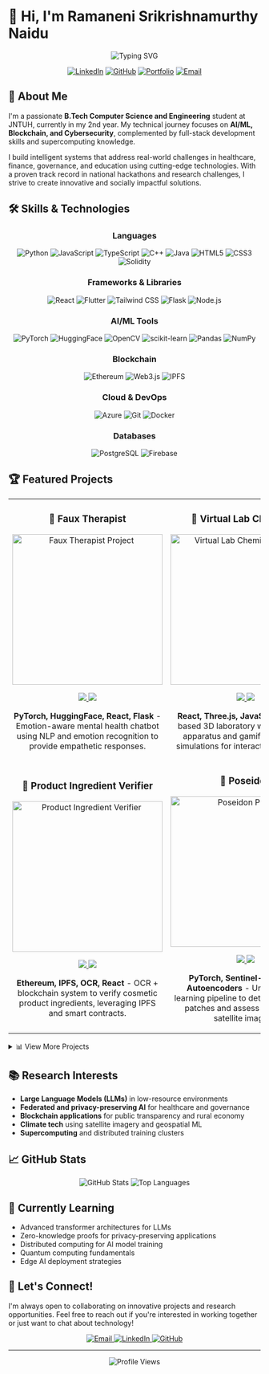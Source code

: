 # 👋 Hi, I'm Ramaneni Srikrishnamurthy Naidu

<div align="center">
  <img src="https://readme-typing-svg.herokuapp.com?font=Fira+Code&weight=600&size=24&duration=3000&pause=1000&color=2E97CB&center=true&vCenter=true&random=false&width=500&height=70&lines=Computer+Science+Student;AI%2FML+Enthusiast;Blockchain+Developer;Cybersecurity+Researcher" alt="Typing SVG" />
  
  <br>
  
  [![LinkedIn](https://img.shields.io/badge/LinkedIn-%230077B5.svg?logo=linkedin&logoColor=white)](https://linkedin.com/in/srikrishnamurthy-naidu)
  [![GitHub](https://img.shields.io/badge/GitHub-100000?logo=github&logoColor=white)](https://github.com/srikrishnamurthynaidu)
  [![Portfolio](https://img.shields.io/badge/Portfolio-%23000000.svg?logo=firefox&logoColor=#FF7139)](https://yourportfolio.com)
  [![Email](https://img.shields.io/badge/Email-D14836?logo=gmail&logoColor=white)](mailto:youremail@example.com)
</div>

## 🚀 About Me

I'm a passionate **B.Tech Computer Science and Engineering** student at JNTUH, currently in my 2nd year. My technical journey focuses on **AI/ML, Blockchain, and Cybersecurity**, complemented by full-stack development skills and supercomputing knowledge.

I build intelligent systems that address real-world challenges in healthcare, finance, governance, and education using cutting-edge technologies. With a proven track record in national hackathons and research challenges, I strive to create innovative and socially impactful solutions.

<!-- <div align="center">
  <img src="https://github-readme-streak-stats.herokuapp.com/?user=srikrishnamurthynaidu&theme=react&hide_border=false" alt="GitHub Streak Stats" />
</div> -->

## 🛠️ Skills & Technologies

<div align="center">
  
  ### Languages
  ![Python](https://img.shields.io/badge/Python-3776AB?style=for-the-badge&logo=python&logoColor=white)
  ![JavaScript](https://img.shields.io/badge/JavaScript-F7DF1E?style=for-the-badge&logo=javascript&logoColor=black)
  ![TypeScript](https://img.shields.io/badge/TypeScript-007ACC?style=for-the-badge&logo=typescript&logoColor=white)
  ![C++](https://img.shields.io/badge/C++-00599C?style=for-the-badge&logo=c%2B%2B&logoColor=white)
  ![Java](https://img.shields.io/badge/Java-ED8B00?style=for-the-badge&logo=java&logoColor=white)
  ![HTML5](https://img.shields.io/badge/HTML5-E34F26?style=for-the-badge&logo=html5&logoColor=white)
  ![CSS3](https://img.shields.io/badge/CSS3-1572B6?style=for-the-badge&logo=css3&logoColor=white)
  ![Solidity](https://img.shields.io/badge/Solidity-363636?style=for-the-badge&logo=solidity&logoColor=white)
  
  ### Frameworks & Libraries
  ![React](https://img.shields.io/badge/React-20232A?style=for-the-badge&logo=react&logoColor=61DAFB)
  ![Flutter](https://img.shields.io/badge/Flutter-02569B?style=for-the-badge&logo=flutter&logoColor=white)
  ![Tailwind CSS](https://img.shields.io/badge/Tailwind_CSS-38B2AC?style=for-the-badge&logo=tailwind-css&logoColor=white)
  ![Flask](https://img.shields.io/badge/Flask-000000?style=for-the-badge&logo=flask&logoColor=white)
  ![Node.js](https://img.shields.io/badge/Node.js-43853D?style=for-the-badge&logo=node.js&logoColor=white)
  
  ### AI/ML Tools
  ![PyTorch](https://img.shields.io/badge/PyTorch-EE4C2C?style=for-the-badge&logo=pytorch&logoColor=white)
  ![HuggingFace](https://img.shields.io/badge/HuggingFace-FFD21E?style=for-the-badge&logo=huggingface&logoColor=black)
  ![OpenCV](https://img.shields.io/badge/OpenCV-5C3EE8?style=for-the-badge&logo=opencv&logoColor=white)
  ![scikit-learn](https://img.shields.io/badge/scikit--learn-F7931E?style=for-the-badge&logo=scikit-learn&logoColor=white)
  ![Pandas](https://img.shields.io/badge/Pandas-150458?style=for-the-badge&logo=pandas&logoColor=white)
  ![NumPy](https://img.shields.io/badge/NumPy-013243?style=for-the-badge&logo=numpy&logoColor=white)
  
  ### Blockchain
  ![Ethereum](https://img.shields.io/badge/Ethereum-3C3C3D?style=for-the-badge&logo=ethereum&logoColor=white)
  ![Web3.js](https://img.shields.io/badge/Web3.js-F16822?style=for-the-badge&logo=web3.js&logoColor=white)
  ![IPFS](https://img.shields.io/badge/IPFS-65C2CB?style=for-the-badge&logo=ipfs&logoColor=white)
  
  ### Cloud & DevOps
  ![Azure](https://img.shields.io/badge/Azure-0078D4?style=for-the-badge&logo=microsoftazure&logoColor=white)
  ![Git](https://img.shields.io/badge/Git-F05032?style=for-the-badge&logo=git&logoColor=white)
  ![Docker](https://img.shields.io/badge/Docker-2496ED?style=for-the-badge&logo=docker&logoColor=white)
  
  ### Databases
  ![PostgreSQL](https://img.shields.io/badge/PostgreSQL-316192?style=for-the-badge&logo=postgresql&logoColor=white)
  ![Firebase](https://img.shields.io/badge/Firebase-FFCA28?style=for-the-badge&logo=firebase&logoColor=black)
</div>

## 🏆 Featured Projects

<div align="center">
  <table>
    <tr>
      <td width="50%">
        <h3 align="center">🤖 Faux Therapist</h3>
        <div align="center">
          <a href="https://github.com/yourusername/faux-therapist" target="_blank">
            <img src="https://via.placeholder.com/300x180?text=Faux+Therapist" width="300" alt="Faux Therapist Project"/>
          </a>
          <p>
            <a href="https://github.com/yourusername/faux-therapist" target="_blank">
              <img src="https://img.shields.io/badge/Code-3d85c6?style=for-the-badge&logo=github&logoColor=white"/>
            </a>
            <a href="https://yourusername.github.io/faux-therapist" target="_blank">
              <img src="https://img.shields.io/badge/Demo-6aa84f?style=for-the-badge&logo=riseup&logoColor=white"/>
            </a>
          </p>
          <p><strong>PyTorch, HuggingFace, React, Flask</strong> - Emotion-aware mental health chatbot using NLP and emotion recognition to provide empathetic responses.</p>
        </div>
      </td>
      <td width="50%">
        <h3 align="center">🧪 Virtual Lab Chemistry</h3>
        <div align="center">
          <a href="https://github.com/yourusername/vlab-chem" target="_blank">
            <img src="https://via.placeholder.com/300x180?text=Virtual+Lab+Chemistry" width="300" alt="Virtual Lab Chemistry Project"/>
          </a>
          <p>
            <a href="https://github.com/yourusername/vlab-chem" target="_blank">
              <img src="https://img.shields.io/badge/Code-3d85c6?style=for-the-badge&logo=github&logoColor=white"/>
            </a>
            <a href="https://yourusername.github.io/vlab-chem" target="_blank">
              <img src="https://img.shields.io/badge/Demo-6aa84f?style=for-the-badge&logo=riseup&logoColor=white"/>
            </a>
          </p>
          <p><strong>React, Three.js, JavaScript</strong> - Web-based 3D laboratory with draggable apparatus and gamified chemical simulations for interactive education.</p>
        </div>
      </td>
    </tr>
    <tr>
      <td width="50%">
        <h3 align="center">🔗 Product Ingredient Verifier</h3>
        <div align="center">
          <a href="https://github.com/yourusername/product-verifier" target="_blank">
            <img src="https://via.placeholder.com/300x180?text=Product+Ingredient+Verifier" width="300" alt="Product Ingredient Verifier"/>
          </a>
          <p>
            <a href="https://github.com/yourusername/product-verifier" target="_blank">
              <img src="https://img.shields.io/badge/Code-3d85c6?style=for-the-badge&logo=github&logoColor=white"/>
            </a>
            <a href="https://yourusername.github.io/product-verifier" target="_blank">
              <img src="https://img.shields.io/badge/Demo-6aa84f?style=for-the-badge&logo=riseup&logoColor=white"/>
            </a>
          </p>
          <p><strong>Ethereum, IPFS, OCR, React</strong> - OCR + blockchain system to verify cosmetic product ingredients, leveraging IPFS and smart contracts.</p>
        </div>
      </td>
      <td width="50%">
        <h3 align="center">📡 Poseidon</h3>
        <div align="center">
          <a href="https://github.com/yourusername/poseidon" target="_blank">
            <img src="https://via.placeholder.com/300x180?text=Poseidon" width="300" alt="Poseidon Project"/>
          </a>
          <p>
            <a href="https://github.com/yourusername/poseidon" target="_blank">
              <img src="https://img.shields.io/badge/Code-3d85c6?style=for-the-badge&logo=github&logoColor=white"/>
            </a>
            <a href="https://yourusername.github.io/poseidon" target="_blank">
              <img src="https://img.shields.io/badge/Demo-6aa84f?style=for-the-badge&logo=riseup&logoColor=white"/>
            </a>
          </p>
          <p><strong>PyTorch, Sentinel-2, ResNet, Autoencoders</strong> - Unsupervised learning pipeline to detect water-only patches and assess quality from satellite imagery.</p>
        </div>
      </td>
    </tr>
  </table>
</div>

<details>
  <summary>📊 View More Projects</summary>
  
  ### 🌾 DeepWeather
  Time-series deep learning models to forecast extreme weather events affecting agriculture, visualized with real-time maps.

  ### 🛡️ STAKELOCK
  A decentralized content verification platform to counter misinformation using timestamped, immutable blockchain proofs.

  ### 🧾 Automated Financial Auditor
  AI-based system for fraud detection in financial statements using NLP and statistical anomaly detection.

  ### ⚖️ Bail Reckoner
  Legal process simplifier that recommends bail decisions based on case features using classification models trained on court data.

  ### 🌱 Elementa (GDSC Challenge)
  Uses Google Maps API, Firebase, and AI to analyze green coverage, pollution trends, and recommend urban sustainability actions.

  ### 🏥 AI-Powered Rural Financial Advisor
  Conversational AI for rural communities offering micro-loan advice, health coverage suggestions, and fraud detection via SMS.

  ### 🧠 Jixxy Chatbot
  Custom-built JavaScript UI chatbot using speech-to-text, Markdown rendering, and Groq-powered Flask API backend.

  ### 🛣️ Smart Traffic Management System
  AI-powered dynamic routing and congestion prediction based on live feeds and IoT sensor data.
</details>

## 📚 Research Interests

- **Large Language Models (LLMs)** in low-resource environments
- **Federated and privacy-preserving AI** for healthcare and governance
- **Blockchain applications** for public transparency and rural economy
- **Climate tech** using satellite imagery and geospatial ML
- **Supercomputing** and distributed training clusters

## 📈 GitHub Stats

<div align="center">
  <img src="https://github-readme-stats.vercel.app/api?username=srikrishnamurthynaidu&theme=react&hide_border=false&include_all_commits=false&count_private=true" alt="GitHub Stats" />
  <img src="https://github-readme-stats.vercel.app/api/top-langs/?username=srikrishnamurthynaidu&theme=react&hide_border=false&include_all_commits=false&count_private=true&layout=compact" alt="Top Languages" />
</div>

## 🌱 Currently Learning

- Advanced transformer architectures for LLMs
- Zero-knowledge proofs for privacy-preserving applications
- Distributed computing for AI model training
- Quantum computing fundamentals
- Edge AI deployment strategies

## 🤝 Let's Connect!

I'm always open to collaborating on innovative projects and research opportunities. Feel free to reach out if you're interested in working together or just want to chat about technology!

<div align="center">
  <a href="mailto:youremail@example.com">
    <img src="https://img.shields.io/badge/Email_Me-D14836?style=for-the-badge&logo=gmail&logoColor=white" alt="Email"/>
  </a>
  <a href="https://linkedin.com/in/srikrishnamurthy-naidu">
    <img src="https://img.shields.io/badge/Connect_on_LinkedIn-0077B5?style=for-the-badge&logo=linkedin&logoColor=white" alt="LinkedIn"/>
  </a>
  <a href="https://github.com/srikrishnamurthynaidu">
    <img src="https://img.shields.io/badge/Follow_on_GitHub-100000?style=for-the-badge&logo=github&logoColor=white" alt="GitHub"/>
  </a>
</div>

---

<div align="center">
  <img src="https://komarev.com/ghpvc/?username=srikrishnamurthynaidu&label=Profile%20Views&color=0e75b6&style=flat" alt="Profile Views" />
</div>
